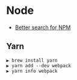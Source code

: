 # Node

* [Better search for NPM](http://node-modules.com/)

## Yarn

```
▶ brew install yarn
▶ yarn add --dev webpack
▶ yarn info webpack
```